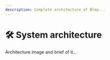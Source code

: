 ```yaml
---
description: Complete architecture of Blep...
---
```


# 🛠 System architecture

Architecture image and brief of it...
